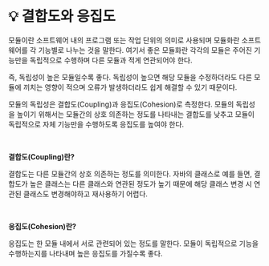 # 💡 **결합도와 응집도**

모듈이란 소프트웨어 내의 프로그램 또는 작업 단위의 의미로 사용되며 모듈화란 소프트웨어를 각 기능별로 나누는 것을 말한다. 여기서 좋은 모듈화란 각각의 모듈은 주어진 기능만을 독립적으로 수행하며 다른 모듈과 적게 연관되어야 한다.

즉, 독립성이 높은 모듈일수록 좋다. 독립성이 높으면 해당 모듈을 수정하더라도 다른 모듈에 끼치는 영향이 적으며 오류가 발생하더라도 쉽게 해결할 수 있기 때문이다.

모듈의 독립성은 결합도(Coupling)과 응집도(Cohesion)로 측정한다. 모듈의 독립성을 높이기 위해서는 모듈간의 상호 의존하는 정도를 나타내는 결합도를 낮추고 모듈이 독립적으로 자체 기능만을 수행하도록 응집도를 높여야 한다.

<br>

**결합도(Coupling)란?**

결합도는 다른 모듈간의 상호 의존하는 정도를 의미한다. 자바의 클래스로 예를 들면, 결합도가 높은 클래스는 다른 클래스와 연관된 정도가 높기 때문에 해당 클래스 변경 시 연관된 클래스도 변경해야하고 재사용하기 어렵다.


<br>

**응집도(Cohesion)란?**

응집도는 한 모듈 내에서 서로 관련되어 있는 정도를 말한다. 모듈이 독립적으로 기능을 수행하는지를 나타내며 높은 응집도를 가질수록 좋다.

